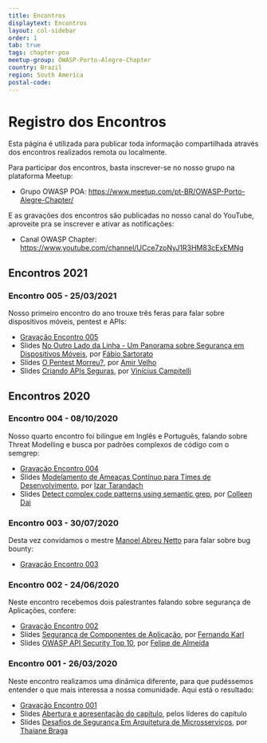 ```yaml
---
title: Encontros
displaytext: Encontros
layout: col-sidebar
order: 1
tab: true
tags: chapter-poa
meetup-group: OWASP-Porto-Alegre-Chapter
country: Brazil
region: South America
postal-code: 
---
```


# Registro dos Encontros

Esta página é utilizada para publicar toda informação compartilhada através dos encontros realizados remota ou localmente. 

Para participar dos encontros, basta inscrever-se no nosso grupo na plataforma Meetup:

* Grupo OWASP POA: <https://www.meetup.com/pt-BR/OWASP-Porto-Alegre-Chapter/>

E as gravações dos encontros são publicadas no nosso canal do YouTube, aproveite pra se inscrever e ativar as notificações:

* Canal OWASP Chapter: <https://www.youtube.com/channel/UCce7zoNyJ1R3HM83cExEMNg>

## Encontros 2021

### Encontro 005 - 25/03/2021

Nosso primeiro encontro do ano trouxe três feras para falar sobre dispositivos móveis, pentest e APIs:

* [Gravação Encontro 005](https://www.youtube.com/watch?v=WHN61V7P7ts)
* Slides [No Outro Lado da Linha - Um Panorama sobre Segurança em Dispositivos Móveis](https://drive.google.com/file/d/1jl5cz5YhzW6ya--vuEd88gdPYS63teSB/view?usp=sharing), por [Fábio Sartorato](https://www.linkedin.com/in/fábio-sartorato-011627116/)
* Slides [O Pentest Morreu?](), por [Amir Velho](https://www.linkedin.com/in/amirvelho/)
* Slides [Criando APIs Seguras](https://viniciuscampitelli.com/slides-apis-seguras/#/), por [Vinícius Campitelli](https://www.linkedin.com/in/viniciuscampitelli/)

## Encontros 2020

### Encontro 004 - 08/10/2020

Nosso quarto encontro foi bilíngue em Inglês e Português, falando sobre Threat Modelling e busca por padrões complexos de código com o semgrep:

* [Gravação Encontro 004](https://www.youtube.com/watch?v=3_T4iq0vpeI)
* Slides [Modelamento de Ameaças Contínuo  para Times de Desenvolvimento](https://drive.google.com/file/d/130nZPYX_PllhKXK7ocZjw1XG68KT5QsG/view?usp=sharing), por [Izar Tarandach](https://www.linkedin.com/in/izartarandach/)
* Slides [Detect complex code patterns using semantic grep](https://drive.google.com/file/d/1aEgQM-oUXqs46OFtjnPR0Jo1c3m6-DLV/view?usp=sharing), por [Colleen Dai](https://www.linkedin.com/in/colleen-dai-839376b4/)

### Encontro 003 - 30/07/2020

Desta vez convidamos o mestre [Manoel Abreu Netto](https://www.linkedin.com/in/manoelt/) para falar sobre bug bounty:

* [Gravação Encontro 003](https://www.youtube.com/watch?v=y0X78M5_LMo)

### Encontro 002 - 24/06/2020

Neste encontro recebemos dois palestrantes falando sobre segurança de Aplicações, confere:

* [Gravação Encontro 002](https://www.youtube.com/watch?v=0eWxDPQr3xs)
* Slides [Segurança de Componentes de Aplicação](https://drive.google.com/file/d/1bQQCeUXO5GAtRVR5dH8tMlFoVJNrZ9Sb/view?usp=sharing), por [Fernando Karl](https://www.linkedin.com/in/fernandokarl/)
* Slides [OWASP API Security Top 10](https://drive.google.com/file/d/19nxiQ90xf0vtK48mcr45yoCl0GSOdk5y/view?usp=sharing), por [Felipe de Almeida](https://www.linkedin.com/in/feliperalmeida/)

### Encontro 001 - 26/03/2020

Neste encontro realizamos uma dinâmica diferente, para que pudéssemos entender o que mais interessa a nossa comunidade. Aqui está o resultado: 

* [Gravação Encontro 001](https://www.youtube.com/watch?v=EwyB4liRzVo)
* Slides [Abertura e apresentação do capítulo](https://drive.google.com/a/owasp.org/file/d/1u8pVn8Lo0Nuz5n9NJBuBj3728CQW9YLf/view?usp=sharing), pelos líderes do capítulo
* Slides [Desafios de Segurança Em Arquitetura de Microsserviços](https://drive.google.com/a/owasp.org/file/d/1j1xE2uturDNxTL24XdtFYwrintDmCE2z/view?usp=sharing), por [Thaiane Braga](https://www.linkedin.com/in/thaianebraga/)
